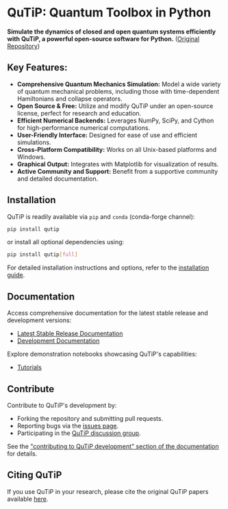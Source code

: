 # QuTiP: Quantum Toolbox in Python

**Simulate the dynamics of closed and open quantum systems efficiently with QuTiP, a powerful open-source software for Python.**  ([Original Repository](https://github.com/qutip/qutip))

## Key Features:

*   **Comprehensive Quantum Mechanics Simulation:**  Model a wide variety of quantum mechanical problems, including those with time-dependent Hamiltonians and collapse operators.
*   **Open Source & Free:**  Utilize and modify QuTiP under an open-source license, perfect for research and education.
*   **Efficient Numerical Backends:**  Leverages NumPy, SciPy, and Cython for high-performance numerical computations.
*   **User-Friendly Interface:**  Designed for ease of use and efficient simulations.
*   **Cross-Platform Compatibility:** Works on all Unix-based platforms and Windows.
*   **Graphical Output:** Integrates with Matplotlib for visualization of results.
*   **Active Community and Support:** Benefit from a supportive community and detailed documentation.

## Installation

QuTiP is readily available via `pip` and `conda` (conda-forge channel):

```bash
pip install qutip
```

or install all optional dependencies using:
```bash
pip install qutip[full]
```

For detailed installation instructions and options, refer to the [installation guide](https://qutip.readthedocs.io/en/stable/installation.html).

## Documentation

Access comprehensive documentation for the latest stable release and development versions:

*   [Latest Stable Release Documentation](https://qutip.readthedocs.io/en/latest/)
*   [Development Documentation](https://qutip.readthedocs.io/en/master/)

Explore demonstration notebooks showcasing QuTiP's capabilities:

*   [Tutorials](https://qutip.org/tutorials.html)

## Contribute

Contribute to QuTiP's development by:

*   Forking the repository and submitting pull requests.
*   Reporting bugs via the [issues page](https://github.com/qutip/qutip/issues).
*   Participating in the [QuTiP discussion group](https://groups.google.com/g/qutip).

See the ["contributing to QuTiP development" section of the documentation](https://qutip.readthedocs.io/en/stable/development/contributing.html) for details.

## Citing QuTiP

If you use QuTiP in your research, please cite the original QuTiP papers available [here](https://dml.riken.jp/?s=QuTiP).